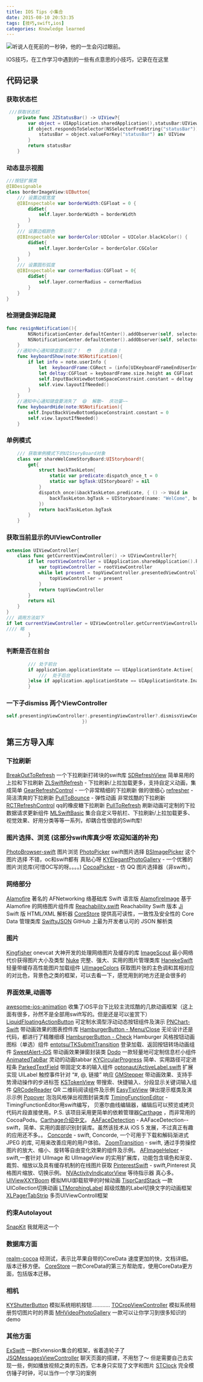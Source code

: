 ```yaml
---
title: IOS Tips 小集合
date: 2015-08-10 20:53:35
tags: [技巧,swift,ios]
categories: Knowledge learned
---
```


![](http://image.msiter.com/stock-photo-155024749.jpg "听说人在死前的一秒钟，他的一生会闪过眼前。")

IOS技巧，在工作学习中遇到的一些有点意思的小技巧，记录在在这里

<!--more-->

## 代码记录

###  获取状态栏

````swift
 ///获取状态栏
    private func JZStatusBar() -> UIView?{
        var object = UIApplication.sharedApplication(),statusBar:UIView?
        if object.respondsToSelector(NSSelectorFromString("statusBar")) {
            statusBar = object.valueForKey("statusBar") as? UIView
        }
        return statusBar
    }

````

### 动态显示视图

````swift
///按钮扩展类
@IBDesignable
class borderImageView:UIButton{
    /// 设置边框宽度
    @IBInspectable var borderWidth:CGFloat = 0 {
        didSet{
            self.layer.borderWidth = borderWidth
        }
    }
    /// 设置边框颜色
    @IBInspectable var borderColor:UIColor = UIColor.blackColor() {
        didSet{
            self.layer.borderColor = borderColor.CGColor
        }
    }
    /// 设置圆形弧度
    @IBInspectable var cornerRadius:CGFloat = 0{
        didSet{
            self.layer.cornerRadius = cornerRadius
        }
    }
}
````


### 检测键盘弹起隐藏

````swift
func resignNotification(){
        NSNotificationCenter.defaultCenter().addObserver(self, selector: "keyboardShow:", name: UIKeyboardWillShowNotification, object: nil)
        NSNotificationCenter.defaultCenter().addObserver(self, selector: "keyboardHide:", name: UIKeyboardWillHideNotification, object: nil)
    }
    //通知中心通知键盘要出现了！  😳   全员戒备！
    func keyboardShow(note:NSNotification){
        if let info = note.userInfo {
            let  keyboardFrame:CGRect = (info[UIKeyboardFrameEndUserInfoKey] as! NSValue).CGRectValue()
            let deltay:CGFloat = keyboardFrame.size.height as CGFloat
            self.InputBackViewBottomSpaceConstraint.constant = deltay
            self.view.layoutIfNeeded()
        }
    }
    //通知中心通知键盘要消失了  😄  解散~  庆功宴~~
    func keyboardHide(note:NSNotification){
        self.InputBackViewBottomSpaceConstraint.constant = 0
        self.view.layoutIfNeeded()
    }
````


### 单例模式

````swift
    /// 获取单例模式下的UIStoryBoard对象
    class var shareWelComeStoryBoard:UIStoryboard!{
        get{
            struct backTaskLeton{
                static var predicate:dispatch_once_t = 0
                static var bgTask:UIStoryboard? = nil
            }
            dispatch_once(&backTaskLeton.predicate, { () -> Void in
                backTaskLeton.bgTask = UIStoryboard(name: "WelCome", bundle: NSBundle.mainBundle())
            })
            return backTaskLeton.bgTask
        }
    }
````

### 获取当前显示的UIViewController
````swift
extension UIViewController{
    class func getCurrentViewController() -> UIViewController?{
        if let rootViewController = UIApplication.sharedApplication().keyWindow?.rootViewController{
            var topViewController = rootViewController
            while let present = topViewController.presentedViewController{
                topViewController = present
            }
            return topViewController
        }
        return nil
    }
}
/// 调用方法如下
if let currentViewController = UIViewController.getCurrentViewController(){
//// 略
        }
````


### 判断是否在前台

````swift
        /// 处于前台
        if application.applicationState == UIApplicationState.Active{
            ///  处于后台
        }else if application.applicationState == UIApplicationState.Inactive{
        }
````

### 一下子dismiss 两个ViewController

````swift
self.presentingViewController!.presentingViewController?.dismissViewControllerAnimated(true, completion: { () -> Void in
                            })
````

## 第三方导入库

### 下拉刷新
[BreakOutToRefresh](https://github.com/dasdom/BreakOutToRefresh) 一个下拉刷新打砖块的swift库
[SDRefreshView](https://github.com/gsdios/SDRefreshView) 简单易用的上拉和下拉刷新
[ZLSwiftRefresh](https://github.com/MakeZL/ZLSwiftRefresh) - 下拉刷新/上拉加载更多，支持自定义动画，集成简单
[GearRefreshControl](https://github.com/andreamazz/GearRefreshControl) - 一个非常精细的下拉刷新 做的很细心
[refresher](https://github.com/jcavar/refresher) - 简洁清爽的下拉刷新
[PullToBounce](https://github.com/entotsu/PullToBounce) - 弹性动画 非常炫酷的下拉刷新
[RCTRefreshControl](https://github.com/Shuangzuan/RCTRefreshControl) qq的橡皮糖下拉刷新
[PullToRefresh](https://github.com/Yalantis/PullToRefresh) 刷新动画可定制的下拉数据请求更新组件
[MLSwiftBasic](https://github.com/MakeZL/MLSwiftBasic) 集合自定义导航栏、下拉刷新/上拉加载更多、视觉效果、好用分类等等一系列，却耦合性很低的Swift库!

### 图片选择、浏览 (这部分swift库真少呀 欢迎知道的补充)
[PhotoBrowser-swift](https://github.com/nsdictionary/PhotoBrowser) 图片浏览
[PhotoPicker](https://github.com/mengxiangyue/PhotoPicker) swift图片选择
[BSImagePicker](https://github.com/mikaoj/BSImagePicker) 这个图片选择 不错，oc和swift都有 真贴心呀
[KYElegantPhotoGallery](https://github.com/KittenYang/KYElegantPhotoGallery) - 一个优雅的图片浏览库(可惜OC写的呀。。。。)
[CocoaPicker](https://github.com/thebookofleaves/CocoaPicker) - 仿 QQ 图片选择器（非swift）。

### 网络部分
[Alamofire](https://github.com/Alamofire/Alamofire) 著名的 AFNetworking 络基础库 Swift 语言版
[AlamofireImage](https://github.com/Alamofire/AlamofireImage) 基于 Alamofire 的网络图片组件库
[Reachability.swift](https://github.com/ashleymills/Reachability.swift) Reachability Swift 版本
[Ji](https://github.com/honghaoz/Ji) Swift 版 HTML/XML 解析器
[CoreStore](https://github.com/JohnEstropia/CoreStore) 提供高可读性，一致性及安全性的 Core Data 管理类库
[SwiftyJSON](https://github.com/SwiftyJSON/SwiftyJSON) GitHub 上最为开发者认可的 JSON 解析类

### 图片
[Kingfisher](https://github.com/onevcat/Kingfisher) onevcat 大神开发的处理网络图片及缓存的库
[ImageScout](https://github.com/kaishin/ImageScout) 最小网络代价获得图片大小及类型
[Nuke](https://github.com/kean/Nuke) 完整、强大、实用的图片管理类库
[HanekeSwift](https://github.com/Haneke/HanekeSwift) 轻量带缓存高性能图片加载组件
[UIImageColors](https://github.com/jathu/UIImageColors) 获取图片张的主色调和其相对应的对比色，背景色之类的框架，可以去看一下，感觉用到的地方还是会很多的

### 界面效果,动画等
[awesome-ios-animation](https://github.com/sxyx2008/awesome-ios-animation) 收集了iOS平台下比较主流炫酷的几款动画框架（这上面有很多，孙然不是全部用swift写的。但是还是可以鉴赏下）
[LiquidFloatingActionButton](https://github.com/yoavlt/LiquidFloatingActionButton) 可定制水滴型浮动动态按钮组件及演示
[PNChart-Swift](https://github.com/kevinzhow/PNChart-Swift) 带动画效果的图表控件库
[HamburgerButton - Menu/Close](https://github.com/robb/hamburger-button) 无论设计还是代码，都进行了精雕细琢
[HamburgerButton - Check](https://github.com/entotsu/TKAnimatedCheckButton) Hamburger 风格按钮动画图标（单选）组件
[entotsu/TKSubmitTransition](https://github.com/entotsu/TKSubmitTransition) 登录加载、返回按钮转场动画组件
[SweetAlert-iOS](https://github.com/codestergit/SweetAlert-iOS) 带动画效果弹窗封装类
[Dodo](https://github.com/exchangegroup/Dodo) 一款轻量地可定制信息栏小组件
[AnimatedTabBar](https://github.com/Ramotion/animated-tab-bar) 灵动的动画tabbar
[KYCircularProgress](https://github.com/kentya6/KYCircularProgress) 简单、实用路径可定进程条
[ParkedTextField](https://github.com/gmertk/ParkedTextField) 带固定文本的输入组件
[optonaut/ActiveLabel.swift](https://github.com/optonaut/ActiveLabel.swift) 扩展实现 UILabel 触控事件针对 “#, @, 链接” 响应
[GMStepper](https://github.com/gmertk/GMStepper) 带动画效果、支持手势滑动操作的步进标签
[KSTokenView](https://github.com/khawars/KSTokenView) 带搜索、快捷输入、分段显示关键词输入组件
[QRCodeReader](https://github.com/yannickl/QRCodeReader.swift) QR 二维码阅读组件及示例
[EasyTipView](https://github.com/teodorpatras/EasyTipView) 弹出提示框类及演示示例
[Popover](https://github.com/corin8823/Popover) 泡泡风格弹出视图封装类库
[TimingFunctionEditor](https://github.com/schwa/TimingFunctionEditor) - TimingFunctionEditor用swift编写， 贝塞尔曲线编辑器，编辑后可以预览或拷贝代码片段直接使用。P.S. 该项目采用更简单的依赖管理器[Carthage](https://github.com/Carthage/Carthage) ，而非常用的 CocoaPods。[Carthage介绍中文](http://www.cocoachina.com/ios/20141204/10528.html)。
[AAFaceDetection](https://github.com/aaronabentheuer/AAFaceDetection) - AAFaceDetection--swift，简单、实用的面部识别封装库。虽然该技术从 iOS 5 发展，不过真正有趣的应用还不多。。
[Concorde](https://github.com/contentful-labs/Concorde) - swift, Concorde, 一个可用于下载和解码渐进式 JPEG 的库, 可用来改善应用的用户体验。
[ZoomTransition](https://github.com/tristanhimmelman/ZoomTransition) - swift, 通过手势操控图片的放大、缩小、旋转等自由变化效果的组件及示例。
[AFImageHelper](https://github.com/melvitax/AFImageHelper) - swift,一套针对 UIImage 和 UIImageView 的实用扩展库，功能包含填色和渐变、裁剪、缩放以及具有缓存机制的在线图片获取
[PinterestSwift](PinterestSwift) - swift,Pinterest 风格图片缩放、切换示例。
[NVActivityIndicatorView](https://github.com/ninjaprox/NVActivityIndicatorView) 等待指示器 真心多。
[UIViewXXYBoom](https://github.com/xxycode/UIViewXXYBoom) 模拟MIUI卸载软甲的时候动画
[TisprCardStack](https://github.com/tispr/tispr-card-stack) 一款UICollection切换动画
[LTMorphingLabel](https://github.com/lexrus/LTMorphingLabel) 超级炫酷的Label切换文字的动画框架
[XLPagerTabStrip](https://github.com/xmartlabs/XLPagerTabStrip) 多页UIViewControll框架

### 约束Autolayout
[SnapKit](https://github.com/SnapKit/SnapKit) 我就用这一个

### 数据库方面
 [realm-cocoa](https://github.com/realm/realm-cocoa) 经测试，表示比苹果自带的CoreData 速度更加的快，文档详细。版本迁移方便。
 [CoreStore](https://github.com/JohnEstropia/CoreStore) 一款CoreData的第三方帮助库，使用CoreData更方面，包括版本迁移。

### 相机
[KYShutterButton](https://github.com/ykyouhei/KYShutterButton) 模拟系统相机按钮…………
[TOCropViewController](https://github.com/TimOliver/TOCropViewController) 模拟系统相册剪切图片时的界面
[MHVideoPhotoGallery](https://github.com/mariohahn/MHVideoPhotoGallery) 一款可以让你学习到很多知识的demo





### 其他方面
[ExSwift](https://github.com/pNre/ExSwift) 一款Extension集合的框架，省着造轮子了
[JSQMessagesViewController](https://github.com/jessesquires/JSQMessagesViewController) 聊天页面的搭建，不用愁了～ 但是需要自己去实现一些，例如播放视频之类的东西，它本身只实现了文字和图片
[STClock](https://github.com/zhenlintie/STClock) 完全模仿锤子时钟，可以当作一个学习的案例
